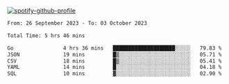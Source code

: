 [![spotify-github-profile](https://spotify-github-profile.vercel.app/api/view?uid=313pysyt3uxkjdidtiuvzf7nrnnu&cover_image=true&theme=natemoo-re&show_offline=false&background_color=121212&interchange=false&bar_color=53b14f&bar_color_cover=false)](https://spotify-github-profile.vercel.app/api/view?uid=313pysyt3uxkjdidtiuvzf7nrnnu&redirect=true)

<!--START_SECTION:waka-->

```txt
From: 26 September 2023 - To: 03 October 2023

Total Time: 5 hrs 46 mins

Go                4 hrs 36 mins   ████████████████████░░░░░   79.83 %
JSON              19 mins         █▒░░░░░░░░░░░░░░░░░░░░░░░   05.71 %
CSV               18 mins         █▒░░░░░░░░░░░░░░░░░░░░░░░   05.41 %
YAML              14 mins         █░░░░░░░░░░░░░░░░░░░░░░░░   04.18 %
SQL               10 mins         ▓░░░░░░░░░░░░░░░░░░░░░░░░   02.90 %
```

<!--END_SECTION:waka-->
